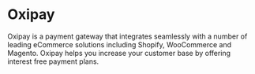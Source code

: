 # Oxipay

Oxipay is a payment gateway that integrates seamlessly with a number of leading eCommerce solutions including Shopify, WooCommerce and Magento. Oxipay helps you increase your customer base by offering interest free payment plans.